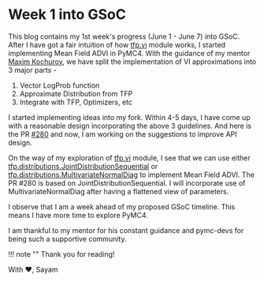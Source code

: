 # Week 1 into GSoC

This blog contains my 1st week's progress (June 1 - June 7) into GSoC. After I have got a fair intuition of how [tfp.vi](https://www.tensorflow.org/probability/api_docs/python/tfp/vi) module works, I started implementing Mean Field ADVI in PyMC4. With the guidance of my mentor [Maxim Kochurov](https://github.com/ferrine), we have split the implementation of VI approximations into 3 major parts -

1. Vector LogProb function
2. Approximate Distribution from TFP
3. Integrate with TFP, Optimizers, etc

I started implementing ideas into my fork. Within 4-5 days, I have come up with a reasonable design incorporating the above 3 guidelines. And here is the PR [#280](https://github.com/pymc-devs/pymc4/pull/280) and now, I am working on the suggestions to improve API design.

On the way of my exploration of [tfp.vi](https://www.tensorflow.org/probability/api_docs/python/tfp/vi) module, I see that we can use either [tfp.distributions.JointDistributionSequential](https://www.tensorflow.org/probability/api_docs/python/tfp/distributions/JointDistributionSequential?version=nightly) or [tfp.distributions.MultivariateNormalDiag](https://www.tensorflow.org/probability/api_docs/python/tfp/distributions/MultivariateNormalDiag?version=nightly) to implement Mean Field ADVI. The PR #280 is based on JointDistributionSequential. I will incorporate use of MultivariateNormalDiag after having a flattened view of parameters.

I observe that I am a week ahead of my proposed GSoC timeline. This means I have more time to explore PyMC4.

I am thankful to my mentor for his constant guidance and pymc-devs for being such a supportive community.

!!! note ""
    Thank you for reading!

With :heart:,
Sayam
